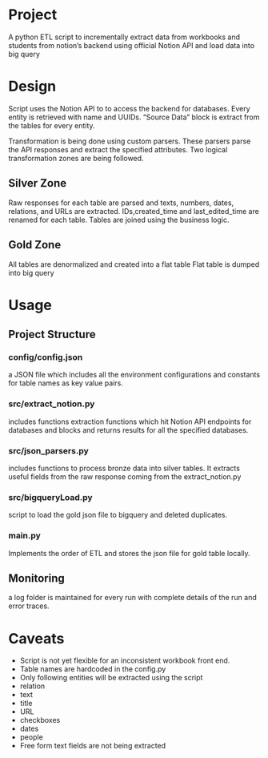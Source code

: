 # Project

A python ETL script to incrementally extract data from workbooks and students from notion’s backend using official Notion API and load data into big query

# Design

Script uses the Notion API to to access the backend for databases. Every entity is retrieved with name and UUIDs. “Source Data” block is extract from the tables for every entity. 

Transformation is being done using custom parsers. These parsers parse the API responses and extract the specified attributes. Two logical transformation zones are being followed.

## Silver Zone

Raw responses for each table are parsed and texts, numbers, dates, relations, and URLs are extracted. IDs,created_time and last_edited_time are renamed for each table. Tables are joined using the business logic.

## Gold Zone

All tables are denormalized and created into a flat table
Flat table is dumped into big query

# Usage

## Project Structure

### config/config.json

a JSON file which includes all the environment configurations and constants for table names as key value pairs.

### src/extract_notion.py

includes functions extraction functions which hit Notion API endpoints for databases and blocks and returns results for all the specified databases.

### src/json_parsers.py

includes functions to process bronze data into silver tables. It extracts useful fields from the raw response coming from the extract_notion.py

### src/bigqueryLoad.py

script to load the gold json file to bigquery and deleted duplicates.

### main.py

Implements the order of ETL and stores the json file for gold table locally.

## Monitoring
a log folder is maintained for every run with complete details of the run and error traces.

# Caveats
* Script is not yet flexible for an inconsistent workbook front end.
* Table names are hardcoded in the config.py
* Only following entities will be extracted using the script
 * relation
 * text
 * title
 * URL
 * checkboxes
 * dates
 * people
* Free form text fields are not being extracted
 
